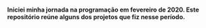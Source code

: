 #### Iniciei minha jornada na programação em fevereiro de 2020. Este repositório reúne alguns dos projetos que fiz nesse período.
